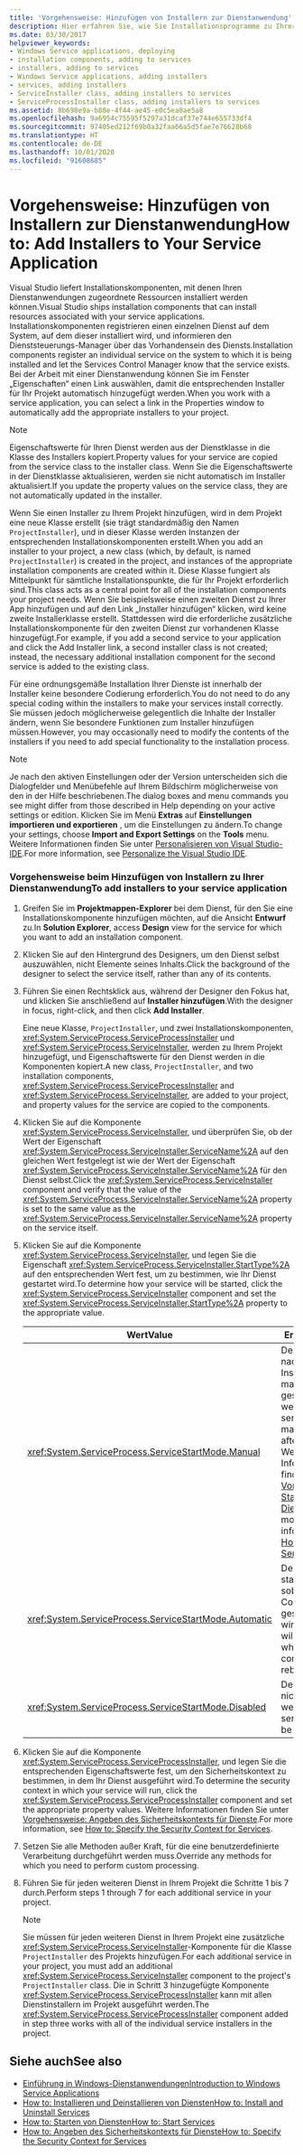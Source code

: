 ```yaml
---
title: 'Vorgehensweise: Hinzufügen von Installern zur Dienstanwendung'
description: Hier erfahren Sie, wie Sie Installationsprogramme zu Ihrer Dienstanwendung hinzufügen. Visual Studio liefert Installationskomponenten, mit denen Ihren Dienst-Apps zugeordnete Ressourcen installiert werden können.
ms.date: 03/30/2017
helpviewer_keywords:
- Windows Service applications, deploying
- installation components, adding to services
- installers, adding to services
- Windows Service applications, adding installers
- services, adding installers
- ServiceInstaller class, adding installers to services
- ServiceProcessInstaller class, adding installers to services
ms.assetid: 8b698e9a-b88e-4f44-ae45-e0c5ea0ae5a8
ms.openlocfilehash: 9a6954c75595f5297a31dcaf37e744e655733df4
ms.sourcegitcommit: 97405ed212f69b0a32faa66a5d5fae7e76628b68
ms.translationtype: HT
ms.contentlocale: de-DE
ms.lasthandoff: 10/01/2020
ms.locfileid: "91608685"
---
```

# <a name="how-to-add-installers-to-your-service-application"></a><span data-ttu-id="24645-104">Vorgehensweise: Hinzufügen von Installern zur Dienstanwendung</span><span class="sxs-lookup"><span data-stu-id="24645-104">How to: Add Installers to Your Service Application</span></span>
<span data-ttu-id="24645-105">Visual Studio liefert Installationskomponenten, mit denen Ihren Dienstanwendungen zugeordnete Ressourcen installiert werden können.</span><span class="sxs-lookup"><span data-stu-id="24645-105">Visual Studio ships installation components that can install resources associated with your service applications.</span></span> <span data-ttu-id="24645-106">Installationskomponenten registrieren einen einzelnen Dienst auf dem System, auf dem dieser installiert wird, und informieren den Dienststeuerungs-Manager über das Vorhandensein des Diensts.</span><span class="sxs-lookup"><span data-stu-id="24645-106">Installation components register an individual service on the system to which it is being installed and let the Services Control Manager know that the service exists.</span></span> <span data-ttu-id="24645-107">Bei der Arbeit mit einer Dienstanwendung können Sie im Fenster „Eigenschaften“ einen Link auswählen, damit die entsprechenden Installer für Ihr Projekt automatisch hinzugefügt werden.</span><span class="sxs-lookup"><span data-stu-id="24645-107">When you work with a service application, you can select a link in the Properties window to automatically add the appropriate installers to your project.</span></span>  
  
> [!NOTE]
> <span data-ttu-id="24645-108">Eigenschaftswerte für Ihren Dienst werden aus der Dienstklasse in die Klasse des Installers kopiert.</span><span class="sxs-lookup"><span data-stu-id="24645-108">Property values for your service are copied from the service class to the installer class.</span></span> <span data-ttu-id="24645-109">Wenn Sie die Eigenschaftswerte in der Dienstklasse aktualisieren, werden sie nicht automatisch im Installer aktualisiert.</span><span class="sxs-lookup"><span data-stu-id="24645-109">If you update the property values on the service class, they are not automatically updated in the installer.</span></span>  
  
 <span data-ttu-id="24645-110">Wenn Sie einen Installer zu Ihrem Projekt hinzufügen, wird in dem Projekt eine neue Klasse erstellt (sie trägt standardmäßig den Namen `ProjectInstaller`), und in dieser Klasse werden Instanzen der entsprechenden Installationskomponenten erstellt.</span><span class="sxs-lookup"><span data-stu-id="24645-110">When you add an installer to your project, a new class (which, by default, is named `ProjectInstaller`) is created in the project, and instances of the appropriate installation components are created within it.</span></span> <span data-ttu-id="24645-111">Diese Klasse fungiert als Mittelpunkt für sämtliche Installationspunkte, die für Ihr Projekt erforderlich sind.</span><span class="sxs-lookup"><span data-stu-id="24645-111">This class acts as a central point for all of the installation components your project needs.</span></span> <span data-ttu-id="24645-112">Wenn Sie beispielsweise einen zweiten Dienst zu Ihrer App hinzufügen und auf den Link „Installer hinzufügen“ klicken, wird keine zweite Installerklasse erstellt. Stattdessen wird die erforderliche zusätzliche Installationskomponente für den zweiten Dienst zur vorhandenen Klasse hinzugefügt.</span><span class="sxs-lookup"><span data-stu-id="24645-112">For example, if you add a second service to your application and click the Add Installer link, a second installer class is not created; instead, the necessary additional installation component for the second service is added to the existing class.</span></span>  
  
 <span data-ttu-id="24645-113">Für eine ordnungsgemäße Installation Ihrer Dienste ist innerhalb der Installer keine besondere Codierung erforderlich.</span><span class="sxs-lookup"><span data-stu-id="24645-113">You do not need to do any special coding within the installers to make your services install correctly.</span></span> <span data-ttu-id="24645-114">Sie müssen jedoch möglicherweise gelegentlich die Inhalte der Installer ändern, wenn Sie besondere Funktionen zum Installer hinzufügen müssen.</span><span class="sxs-lookup"><span data-stu-id="24645-114">However, you may occasionally need to modify the contents of the installers if you need to add special functionality to the installation process.</span></span>  
  
> [!NOTE]
> <span data-ttu-id="24645-115">Je nach den aktiven Einstellungen oder der Version unterscheiden sich die Dialogfelder und Menübefehle auf Ihrem Bildschirm möglicherweise von den in der Hilfe beschriebenen.</span><span class="sxs-lookup"><span data-stu-id="24645-115">The dialog boxes and menu commands you see might differ from those described in Help depending on your active settings or edition.</span></span> <span data-ttu-id="24645-116">Klicken Sie im Menü **Extras** auf **Einstellungen importieren und exportieren** , um die Einstellungen zu ändern.</span><span class="sxs-lookup"><span data-stu-id="24645-116">To change your settings, choose **Import and Export Settings** on the **Tools** menu.</span></span> <span data-ttu-id="24645-117">Weitere Informationen finden Sie unter [Personalisieren von Visual Studio-IDE](/visualstudio/ide/personalizing-the-visual-studio-ide).</span><span class="sxs-lookup"><span data-stu-id="24645-117">For more information, see [Personalize the Visual Studio IDE](/visualstudio/ide/personalizing-the-visual-studio-ide).</span></span>  
  
### <a name="to-add-installers-to-your-service-application"></a><span data-ttu-id="24645-118">Vorgehensweise beim Hinzufügen von Installern zu Ihrer Dienstanwendung</span><span class="sxs-lookup"><span data-stu-id="24645-118">To add installers to your service application</span></span>  
  
1. <span data-ttu-id="24645-119">Greifen Sie im **Projektmappen-Explorer** bei dem Dienst, für den Sie eine Installationskomponente hinzufügen möchten, auf die Ansicht **Entwurf** zu.</span><span class="sxs-lookup"><span data-stu-id="24645-119">In **Solution Explorer**, access **Design** view for the service for which you want to add an installation component.</span></span>  
  
2. <span data-ttu-id="24645-120">Klicken Sie auf den Hintergrund des Designers, um den Dienst selbst auszuwählen, nicht Elemente seines Inhalts.</span><span class="sxs-lookup"><span data-stu-id="24645-120">Click the background of the designer to select the service itself, rather than any of its contents.</span></span>  
  
3. <span data-ttu-id="24645-121">Führen Sie einen Rechtsklick aus, während der Designer den Fokus hat, und klicken Sie anschließend auf **Installer hinzufügen**.</span><span class="sxs-lookup"><span data-stu-id="24645-121">With the designer in focus, right-click, and then click **Add Installer**.</span></span>  
  
     <span data-ttu-id="24645-122">Eine neue Klasse, `ProjectInstaller`, und zwei Installationskomponenten, <xref:System.ServiceProcess.ServiceProcessInstaller> und <xref:System.ServiceProcess.ServiceInstaller>, werden zu Ihrem Projekt hinzugefügt, und Eigenschaftswerte für den Dienst werden in die Komponenten kopiert.</span><span class="sxs-lookup"><span data-stu-id="24645-122">A new class, `ProjectInstaller`, and two installation components, <xref:System.ServiceProcess.ServiceProcessInstaller> and <xref:System.ServiceProcess.ServiceInstaller>, are added to your project, and property values for the service are copied to the components.</span></span>  
  
4. <span data-ttu-id="24645-123">Klicken Sie auf die Komponente <xref:System.ServiceProcess.ServiceInstaller>, und überprüfen Sie, ob der Wert der Eigenschaft <xref:System.ServiceProcess.ServiceInstaller.ServiceName%2A> auf den gleichen Wert festgelegt ist wie der Wert der Eigenschaft <xref:System.ServiceProcess.ServiceInstaller.ServiceName%2A> für den Dienst selbst.</span><span class="sxs-lookup"><span data-stu-id="24645-123">Click the <xref:System.ServiceProcess.ServiceInstaller> component and verify that the value of the <xref:System.ServiceProcess.ServiceInstaller.ServiceName%2A> property is set to the same value as the <xref:System.ServiceProcess.ServiceInstaller.ServiceName%2A> property on the service itself.</span></span>  
  
5. <span data-ttu-id="24645-124">Klicken Sie auf die Komponente <xref:System.ServiceProcess.ServiceInstaller>, und legen Sie die Eigenschaft <xref:System.ServiceProcess.ServiceInstaller.StartType%2A> auf den entsprechenden Wert fest, um zu bestimmen, wie Ihr Dienst gestartet wird.</span><span class="sxs-lookup"><span data-stu-id="24645-124">To determine how your service will be started, click the <xref:System.ServiceProcess.ServiceInstaller> component and set the <xref:System.ServiceProcess.ServiceInstaller.StartType%2A> property to the appropriate value.</span></span>  
  
    |<span data-ttu-id="24645-125">Wert</span><span class="sxs-lookup"><span data-stu-id="24645-125">Value</span></span>|<span data-ttu-id="24645-126">Ergebnis</span><span class="sxs-lookup"><span data-stu-id="24645-126">Result</span></span>|  
    |-----------|------------|  
    |<xref:System.ServiceProcess.ServiceStartMode.Manual>|<span data-ttu-id="24645-127">Der Dienst muss nach der Installation manuell gestartet werden.</span><span class="sxs-lookup"><span data-stu-id="24645-127">The service must be manually started after installation.</span></span> <span data-ttu-id="24645-128">Weitere Informationen finden Sie unter [Vorgehensweise: Starten von Diensten](how-to-start-services.md).</span><span class="sxs-lookup"><span data-stu-id="24645-128">For more information, see [How to: Start Services](how-to-start-services.md).</span></span>|  
    |<xref:System.ServiceProcess.ServiceStartMode.Automatic>|<span data-ttu-id="24645-129">Der Dienst startet selbst, sobald der Computer neu gestartet wird.</span><span class="sxs-lookup"><span data-stu-id="24645-129">The service will start by itself whenever the computer reboots.</span></span>|  
    |<xref:System.ServiceProcess.ServiceStartMode.Disabled>|<span data-ttu-id="24645-130">Der Dienst kann nicht gestartet werden.</span><span class="sxs-lookup"><span data-stu-id="24645-130">The service cannot be started.</span></span>|  
  
6. <span data-ttu-id="24645-131">Klicken Sie auf die Komponente <xref:System.ServiceProcess.ServiceProcessInstaller>, und legen Sie die entsprechenden Eigenschaftswerte fest, um den Sicherheitskontext zu bestimmen, in dem Ihr Dienst ausgeführt wird.</span><span class="sxs-lookup"><span data-stu-id="24645-131">To determine the security context in which your service will run, click the <xref:System.ServiceProcess.ServiceProcessInstaller> component and set the appropriate property values.</span></span> <span data-ttu-id="24645-132">Weitere Informationen finden Sie unter [Vorgehensweise: Angeben des Sicherheitskontexts für Dienste](how-to-specify-the-security-context-for-services.md).</span><span class="sxs-lookup"><span data-stu-id="24645-132">For more information, see [How to: Specify the Security Context for Services](how-to-specify-the-security-context-for-services.md).</span></span>  
  
7. <span data-ttu-id="24645-133">Setzen Sie alle Methoden außer Kraft, für die eine benutzerdefinierte Verarbeitung durchgeführt werden muss.</span><span class="sxs-lookup"><span data-stu-id="24645-133">Override any methods for which you need to perform custom processing.</span></span>  
  
8. <span data-ttu-id="24645-134">Führen Sie für jeden weiteren Dienst in Ihrem Projekt die Schritte 1 bis 7 durch.</span><span class="sxs-lookup"><span data-stu-id="24645-134">Perform steps 1 through 7 for each additional service in your project.</span></span>  
  
    > [!NOTE]
    > <span data-ttu-id="24645-135">Sie müssen für jeden weiteren Dienst in Ihrem Projekt eine zusätzliche <xref:System.ServiceProcess.ServiceInstaller>-Komponente für die Klasse `ProjectInstaller` des Projekts hinzufügen.</span><span class="sxs-lookup"><span data-stu-id="24645-135">For each additional service in your project, you must add an additional <xref:System.ServiceProcess.ServiceInstaller> component to the project's `ProjectInstaller` class.</span></span> <span data-ttu-id="24645-136">Die in Schritt 3 hinzugefügte Komponente <xref:System.ServiceProcess.ServiceProcessInstaller> kann mit allen Dienstinstallern im Projekt ausgeführt werden.</span><span class="sxs-lookup"><span data-stu-id="24645-136">The <xref:System.ServiceProcess.ServiceProcessInstaller> component added in step three works with all of the individual service installers in the project.</span></span>  
  
## <a name="see-also"></a><span data-ttu-id="24645-137">Siehe auch</span><span class="sxs-lookup"><span data-stu-id="24645-137">See also</span></span>

- [<span data-ttu-id="24645-138">Einführung in Windows-Dienstanwendungen</span><span class="sxs-lookup"><span data-stu-id="24645-138">Introduction to Windows Service Applications</span></span>](introduction-to-windows-service-applications.md)
- [<span data-ttu-id="24645-139">How to: Installieren und Deinstallieren von Diensten</span><span class="sxs-lookup"><span data-stu-id="24645-139">How to: Install and Uninstall Services</span></span>](how-to-install-and-uninstall-services.md)
- [<span data-ttu-id="24645-140">How to: Starten von Diensten</span><span class="sxs-lookup"><span data-stu-id="24645-140">How to: Start Services</span></span>](how-to-start-services.md)
- [<span data-ttu-id="24645-141">How to: Angeben des Sicherheitskontexts für Dienste</span><span class="sxs-lookup"><span data-stu-id="24645-141">How to: Specify the Security Context for Services</span></span>](how-to-specify-the-security-context-for-services.md)
